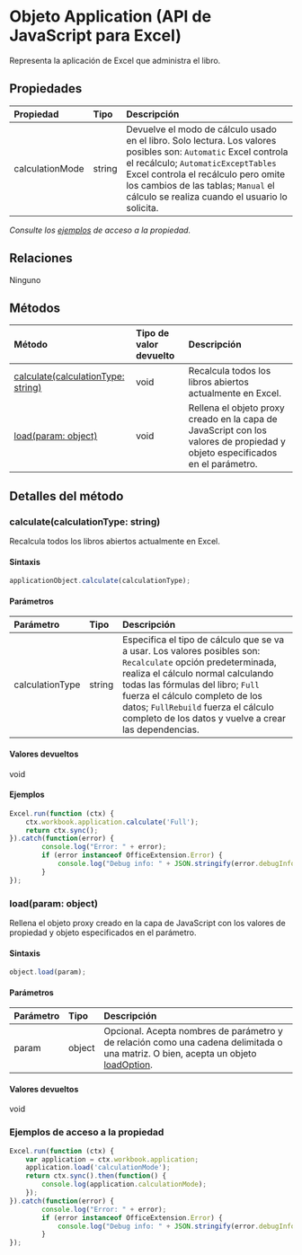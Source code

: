 # Objeto Application (API de JavaScript para Excel)

Representa la aplicación de Excel que administra el libro.

## Propiedades

| Propiedad     | Tipo   |Descripción
|:---------------|:--------|:----------|
|calculationMode|string|Devuelve el modo de cálculo usado en el libro. Solo lectura. Los valores posibles son: `Automatic` Excel controla el recálculo; `AutomaticExceptTables` Excel controla el recálculo pero omite los cambios de las tablas; `Manual` el cálculo se realiza cuando el usuario lo solicita.|

_Consulte los [ejemplos](#ejemplos) de acceso a la propiedad._

## Relaciones
Ninguno


## Métodos

| Método           | Tipo de valor devuelto    |Descripción|
|:---------------|:--------|:----------|
|[calculate(calculationType: string)](#calculatecalculationtype-string)|void|Recalcula todos los libros abiertos actualmente en Excel.|
|[load(param: object)](#loadparam-object)|void|Rellena el objeto proxy creado en la capa de JavaScript con los valores de propiedad y objeto especificados en el parámetro.|

## Detalles del método


### calculate(calculationType: string)
Recalcula todos los libros abiertos actualmente en Excel.

#### Sintaxis
```js
applicationObject.calculate(calculationType);
```

#### Parámetros
| Parámetro    | Tipo   |Descripción|
|:---------------|:--------|:----------|
|calculationType|string|Especifica el tipo de cálculo que se va a usar. Los valores posibles son: `Recalculate` opción predeterminada, realiza el cálculo normal calculando todas las fórmulas del libro; `Full` fuerza el cálculo completo de los datos; `FullRebuild` fuerza el cálculo completo de los datos y vuelve a crear las dependencias.|

#### Valores devueltos
void

#### Ejemplos
```js
Excel.run(function (ctx) { 
    ctx.workbook.application.calculate('Full');
    return ctx.sync(); 
}).catch(function(error) {
        console.log("Error: " + error);
        if (error instanceof OfficeExtension.Error) {
            console.log("Debug info: " + JSON.stringify(error.debugInfo));
        }
});
```


### load(param: object)
Rellena el objeto proxy creado en la capa de JavaScript con los valores de propiedad y objeto especificados en el parámetro.

#### Sintaxis
```js
object.load(param);
```

#### Parámetros
| Parámetro    | Tipo   |Descripción|
|:---------------|:--------|:----------|
|param|object|Opcional. Acepta nombres de parámetro y de relación como una cadena delimitada o una matriz. O bien, acepta un objeto [loadOption](loadoption.md).|

#### Valores devueltos
void
### Ejemplos de acceso a la propiedad
```js
Excel.run(function (ctx) { 
    var application = ctx.workbook.application;
    application.load('calculationMode');
    return ctx.sync().then(function() {
        console.log(application.calculationMode);
    });
}).catch(function(error) {
        console.log("Error: " + error);
        if (error instanceof OfficeExtension.Error) {
            console.log("Debug info: " + JSON.stringify(error.debugInfo));
        }
});
```

